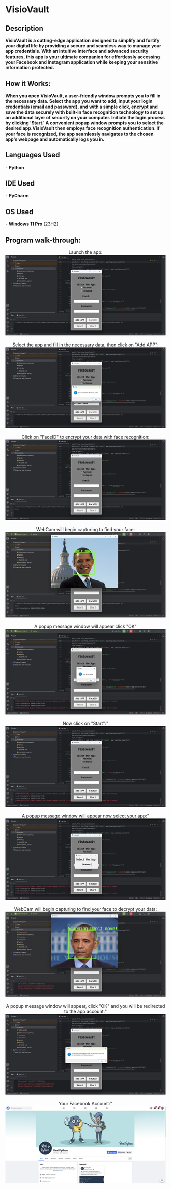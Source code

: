 <h1>VisioVault</h1>

<h2>Description</h2>
<b>VisioVault is a cutting-edge application designed to simplify and fortify your digital life by providing a secure and seamless way to manage your app credentials. With an intuitive interface and advanced security features, this app is your ultimate companion for effortlessly accessing your Facebook and Instagram application while keeping your sensitive information protected.</b>
<br />
<h2>How it Works:</h2>
<b>When you open VisioVault, a user-friendly window prompts you to fill in the necessary data. Select the app you want to add, input your login credentials (email and password), and with a simple click, encrypt and save the data securely with built-in face recognition technology to set up an additional layer of security on your computer. Initiate the login process by clicking 'Start.' A convenient popup window prompts you to select the desired app.VisioVault then employs face recognition authentication. If your face is recognized, the app seamlessly navigates to the chosen app's webpage and automatically logs you in.</b>

<h2>Languages Used</h2>
- <b>Python</b>
<h2>IDE Used</h2>
- <b>PyCharm</b>

<h2>OS Used </h2>
- <b>Windows 11 Pro</b> (23H2)

<h2>Program walk-through:</h2>
<p align="center">
Launch the app: <br/>
<img src="https://github.com/Dan3091/VisioVault/blob/master/image_0000.jpg"/>
<br />
<br />
Select the app and fill in the necessary data, then click on "Add APP":  <br/>
<img src="https://github.com/Dan3091/VisioVault/blob/master/image_0001.jpg"/>
<br />
<br />
Click on "FaceID" to encrypt your data with face recognition:<br/>
<img src="https://github.com/Dan3091/VisioVault/blob/master/image_0002.jpg"/>
<br />
<br />
WebCam will begin capturing to find your face:<br/>
<img src="https://github.com/Dan3091/VisioVault/blob/master/image_0003.jpg"/>
<br />
<br />
A popup message window will appear click "OK"<br/>
<img src="https://github.com/Dan3091/VisioVault/blob/master/image_0004.jpg"/>
<br />
<br />
Now click on "Start":"<br/>
<img src="https://github.com/Dan3091/VisioVault/blob/master/image_0005.jpg"/>
<br />
<br />
A popup message window will appear now select your app:"<br/>
<img src="https://github.com/Dan3091/VisioVault/blob/master/image_0006.jpg"/>
<br />
<br />
WebCam will begin capturing to find your face to decrypt your data:<br/>
<img src="https://github.com/Dan3091/VisioVault/blob/master/image_0007.jpg"/>
<br />
<br />
A popup message window will appear, click "OK" and you will be redirected to the app account:"<br/>
<img src="https://github.com/Dan3091/VisioVault/blob/master/image_0008.jpg"/>
<br />
<br />
Your Facebook Account:"<br/>
<img src="https://github.com/Dan3091/VisioVault/blob/master/image_0009.jpg"/>
<br />
<br />
</p>

<!--
 ```diff
- text in red
+ text in green
! text in orange
# text in gray
@@ text in purple (and bold)@@
```
--!>
